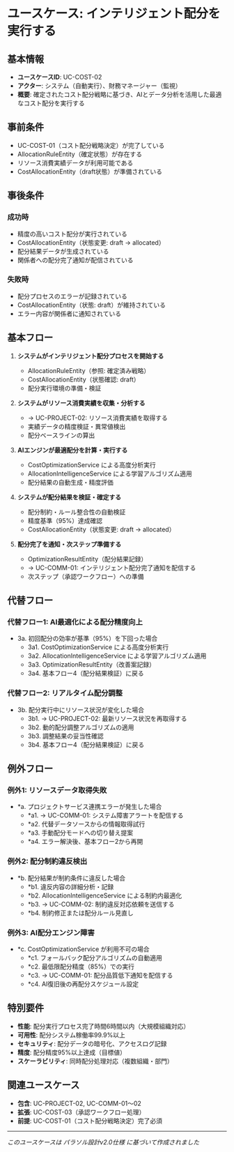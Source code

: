 # ユースケース: インテリジェント配分を実行する

## 基本情報
- **ユースケースID**: UC-COST-02
- **アクター**: システム（自動実行）、財務マネージャー（監視）
- **概要**: 確定されたコスト配分戦略に基づき、AIとデータ分析を活用した最適なコスト配分を実行する

## 事前条件
- UC-COST-01（コスト配分戦略決定）が完了している
- AllocationRuleEntity（確定状態）が存在する
- リソース消費実績データが利用可能である
- CostAllocationEntity（draft状態）が準備されている

## 事後条件
### 成功時
- 精度の高いコスト配分が実行されている
- CostAllocationEntity（状態変更: draft → allocated）
- 配分結果データが生成されている
- 関係者への配分完了通知が配信されている

### 失敗時
- 配分プロセスのエラーが記録されている
- CostAllocationEntity（状態: draft）が維持されている
- エラー内容が関係者に通知されている

## 基本フロー
1. **システムがインテリジェント配分プロセスを開始する**
   - AllocationRuleEntity（参照: 確定済み戦略）
   - CostAllocationEntity（状態確認: draft）
   - 配分実行環境の準備・検証

2. **システムがリソース消費実績を収集・分析する**
   - → UC-PROJECT-02: リソース消費実績を取得する
   - 実績データの精度検証・異常値検出
   - 配分ベースラインの算出

3. **AIエンジンが最適配分を計算・実行する**
   - CostOptimizationService による高度分析実行
   - AllocationIntelligenceService による学習アルゴリズム適用
   - 配分結果の自動生成・精度評価

4. **システムが配分結果を検証・確定する**
   - 配分制約・ルール整合性の自動検証
   - 精度基準（95%）達成確認
   - CostAllocationEntity（状態変更: draft → allocated）

5. **配分完了を通知・次ステップ準備する**
   - OptimizationResultEntity（配分結果記録）
   - → UC-COMM-01: インテリジェント配分完了通知を配信する
   - 次ステップ（承認ワークフロー）への準備

## 代替フロー
### 代替フロー1: AI最適化による配分精度向上
- 3a. 初回配分の効率が基準（95%）を下回った場合
  - 3a1. CostOptimizationService による高度分析実行
  - 3a2. AllocationIntelligenceService による学習アルゴリズム適用
  - 3a3. OptimizationResultEntity（改善案記録）
  - 3a4. 基本フロー4（配分結果検証）に戻る

### 代替フロー2: リアルタイム配分調整
- 3b. 配分実行中にリソース状況が変化した場合
  - 3b1. → UC-PROJECT-02: 最新リソース状況を再取得する
  - 3b2. 動的配分調整アルゴリズムの適用
  - 3b3. 調整結果の妥当性確認
  - 3b4. 基本フロー4（配分結果検証）に戻る

## 例外フロー
### 例外1: リソースデータ取得失敗
- *a. プロジェクトサービス連携エラーが発生した場合
  - *a1. → UC-COMM-01: システム障害アラートを配信する
  - *a2. 代替データソースからの情報取得試行
  - *a3. 手動配分モードへの切り替え提案
  - *a4. エラー解決後、基本フロー2から再開

### 例外2: 配分制約違反検出
- *b. 配分結果が制約条件に違反した場合
  - *b1. 違反内容の詳細分析・記録
  - *b2. AllocationIntelligenceService による制約内最適化
  - *b3. → UC-COMM-02: 制約違反対応依頼を送信する
  - *b4. 制約修正または配分ルール見直し

### 例外3: AI配分エンジン障害
- *c. CostOptimizationService が利用不可の場合
  - *c1. フォールバック配分アルゴリズムの自動適用
  - *c2. 最低限配分精度（85%）での実行
  - *c3. → UC-COMM-01: 配分品質低下通知を配信する
  - *c4. AI復旧後の再配分スケジュール設定

## 特別要件
- **性能**: 配分実行プロセス完了時間6時間以内（大規模組織対応）
- **可用性**: 配分システム稼働率99.9%以上
- **セキュリティ**: 配分データの暗号化、アクセスログ記録
- **精度**: 配分精度95%以上達成（目標値）
- **スケーラビリティ**: 同時配分処理対応（複数組織・部門）

## 関連ユースケース
- **包含**: UC-PROJECT-02, UC-COMM-01〜02
- **拡張**: UC-COST-03（承認ワークフロー処理）
- **前提**: UC-COST-01（コスト配分戦略決定）完了必須

---
*このユースケースは パラソル設計v2.0仕様 に基づいて作成されました*

